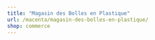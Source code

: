 ```yaml
---
title: "Magasin des Bolles en Plastique"
url: /macenta/magasin-des-bolles-en-plastique/
shop: commerce
---
```

